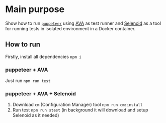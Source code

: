 # Main purpose
Show how to run [`puppeteer`](https://github.com/GoogleChrome/puppeteer) using [AVA](https://github.com/avajs/ava) as test runner and [Selenoid](https://github.com/aerokube/selenoid) as a tool for running tests in isolated environment in a Docker container.

## How to run

Firstly, install all dependencies `npm i
`
### puppeteer + AVA
Just run `npm run test`

### puppeteer + AVA + Selenoid
1. Download `cm` (Configuration Manager) tool `npm run cm:install`
2. Run test `npm run stest` (in background it will download and setup Selenoid as it needed)
